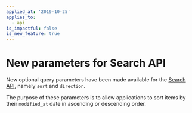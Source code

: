 ```yaml
---
applied_at: '2019-10-25'
applies_to:
  - api
is_impactful: false
is_new_feature: true
---
```

# New parameters for Search API

New optional query parameters have been made available for the
[Search API](e://get-search), namely `sort` and `direction`.

The purpose of these parameters is to allow applications to sort items by their
`modified_at` date in ascending or descending order.
